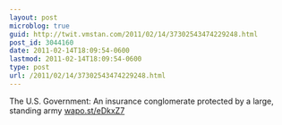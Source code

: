 ```yaml
---
layout: post
microblog: true
guid: http://twit.vmstan.com/2011/02/14/37302543474229248.html
post_id: 3044160
date: 2011-02-14T18:09:54-0600
lastmod: 2011-02-14T18:09:54-0600
type: post
url: /2011/02/14/37302543474229248.html
---
```

The U.S. Government: An insurance conglomerate protected by a large, standing army [wapo.st/eDkxZ7](http://wapo.st/eDkxZ7)
